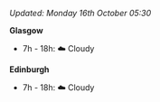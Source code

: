 *Updated: Monday 16th October 05:30*

**Glasgow**

* 7h - 18h: :cloud: Cloudy

**Edinburgh**

* 7h - 18h: :cloud: Cloudy
